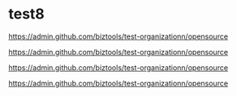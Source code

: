 # test8

https://admin.github.com/biztools/test-organizationn/opensource


https://admin.github.com/biztools/test-organizationn/opensource

https://admin.github.com/biztools/test-organizationn/opensource

https://admin.github.com/biztools/test-organizationn/opensource
